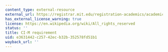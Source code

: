 ```yaml
---
content_type: external-resource
external_url: https://registrar.mit.edu/registration-academics/academic-requirements/communication-requirement/ci-m-subjects
has_external_license_warning: true
license: https://en.wikipedia.org/wiki/All_rights_reserved
status: ''
title: CI-M requirement
uid: e3631442-c257-42ec-b32b-352578fd51b1
wayback_url: ''
---
```

